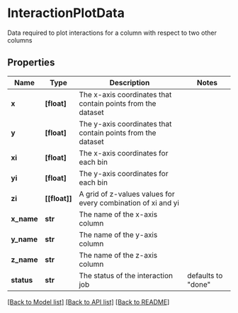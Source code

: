 # InteractionPlotData

Data required to plot interactions for a column with respect to two other columns

## Properties
Name | Type | Description | Notes
------------ | ------------- | ------------- | -------------
**x** | **[float]** | The x-axis coordinates that contain points from the dataset | 
**y** | **[float]** | The y-axis coordinates that contain points from the dataset | 
**xi** | **[float]** | The x-axis coordinates for each bin | 
**yi** | **[float]** | The y-axis coordinates for each bin | 
**zi** | **[[float]]** | A grid of z-values values for every combination of xi and yi | 
**x_name** | **str** | The name of the x-axis column | 
**y_name** | **str** | The name of the y-axis column | 
**z_name** | **str** | The name of the z-axis column | 
**status** | **str** | The status of the interaction job | defaults to "done"

[[Back to Model list]](../README.md#documentation-for-models) [[Back to API list]](../README.md#documentation-for-api-endpoints) [[Back to README]](../README.md)


